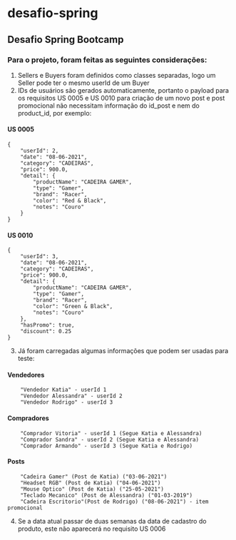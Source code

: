 # desafio-spring
## Desafio Spring Bootcamp

### Para o projeto, foram feitas as seguintes considerações:
1. Sellers e Buyers foram definidos como classes separadas, logo um Seller pode ter o mesmo userId de um Buyer
2. IDs de usuários são gerados automaticamente, portanto o payload para os requisitos US 0005 e US 0010 para criação de um novo post e post promocional não necessitam informação do id_post e nem do product_id, por exemplo:

#### US 0005

```
{
    "userId": 2,
    "date": "08-06-2021",
    "category": "CADEIRAS",
    "price": 900.0,
    "detail": {
        "productName": "CADEIRA GAMER",
        "type": "Gamer",
        "brand": "Racer",
        "color": "Red & Black",
        "notes": "Couro"
    }
}
```

#### US 0010
```
{
    "userId": 3,
    "date": "08-06-2021",
    "category": "CADEIRAS",
    "price": 900.0,
    "detail": {
        "productName": "CADEIRA GAMER",
        "type": "Gamer",
        "brand": "Racer",
        "color": "Green & Black",
        "notes": "Couro"
    },
    "hasPromo": true,
    "discount": 0.25
}
```


3. Já foram carregadas algumas informações que podem ser usadas para teste:

#### Vendedores

```
    "Vendedor Katia" - userId 1
    "Vendedor Alessandra" - userId 2
    "Vendedor Rodrigo" - userId 3
```

#### Compradores

```
    "Comprador Vitoria" - userId 1 (Segue Katia e Alessandra)
    "Comprador Sandra" - userId 2 (Segue Katia e Alessandra)
    "Comprador Armando" - userId 3 (Segue Katia e Rodrigo)
```

#### Posts
```
    "Cadeira Gamer" (Post de Katia) ("03-06-2021")
    "Headset RGB" (Post de Katia) ("04-06-2021")
    "Mouse Optico" (Post de Katia) ("25-05-2021")
    "Teclado Mecanico" (Post de Alessandra) ("01-03-2019")
    "Cadeira Escritorio"(Post de Rodrigo) ("08-06-2021") - item promocional
```  


4. Se a data atual passar de duas semanas da data de cadastro do produto, este não aparecerá no requisito US 0006
